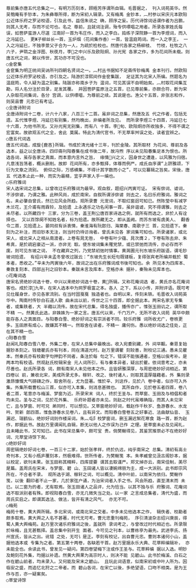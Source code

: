 <!-- { "loadSidebar": true } -->
    尊前集亦唐五代总集之一，有明万历刻本，顾梧芳序谓所自辑。毛晋据之， 刊入词苑英华。然吴匏庵有手钞本，为朱彝尊所得，断为宋初人辑录。又有梅禹 金钞本，︹村参以宋庆元本欧阳公近体乐府之罗泌校语，引及此书，益信朱说之 确，顾序之妄。历代诗馀词话谓作者为吕鹏，则其人无考，存而不论可也。名之 尊前，且就词注调，殆专供嘌唱之用者。所录各家姓氏每误，如菩萨蛮游人尽道 江南好一首为韦庄作，而入之李白。捣练子深院静一首为李煜词，而入之冯延巳。 更Ж子柳丝长一首，玉炉烟（花间集作香）一首，皆温庭筠词。而一入之李王， 一入之冯延巳，不独李景父子合为一人，为疏於检校也。然唐代各家之杨柳枝、 竹枝，杜牧之八六子，尹鹗之金浮图、秋夜月，李之中兴乐及欧阳炯、孙光宪 各家之作，多为花间所未载。则唐五代之词，赖以传世，其功亦不可没也。    
    ○金奁集  
    金奁集为明正统间吴讷所刊四朝名贤词之一。︹村丛书据知不足斋传钞梅禹 金本刊行。然欧阳公近体乐府罗泌校语，亦引及之。陆游於淳熙间作金奁集跋， 足证其为北宋人所编。然题名为温庭筠，令人疑为温之别集。陆跋亦称南乡子为 温词，可见其误不自明始矣。︹村取花间集互勘，将人名分注於目录，足发其覆。 并因菩萨蛮原注之五首，已见尊前集，亦颇合符，断为宋人杂取花间集词，各分 宫调，以供嘌唱，为尊前之续。其说是也。渔父十五首，非张志和作，则吴县曹 元忠已有考证。
    ○全唐诗附词
    全唐诗附词十二卷，计六十八家，八百三十二首。虽非词之总集，然唐及五 代之作者，包括无遗。五代惟李煜、冯延巳有别集，然均晚出，非编者所及见。 而所录李煜三十四首，冯延巳七十六首，为他书所无。又孙光宪无别集，而有八 十首。李旬、欧阳炯亦所收独多，不得不谓之宏富矣。故欲观五代之全，舍此 莫属。特此为清代官书，不无草率舛误之处，读者宜辨之。  
    ○唐五代词选
    唐五代词选，成旋{鹿吝}所辑。书成於清光绪十三年，刊於金陵。其所取材 为花间、尊前及各选本，益之以全唐诗。四印斋刊阳春集在成书後二年，故冯煦 序以未见阳春集足本为恨也。所选各词，虽存各家之真面，而本意内言外之旨， 缘情兴之义，因身世之遭逢，以风雅为归宿。凡意浅旨荡者，概从删削。故即 花间所有，亦多甄择，体尊而例严。成氏自序谓“上跻雅颂，下衍为文章之流别。 俯仰之际，万感横集，不得计其字数而小之”，可以见纂辑之旨矣。宋後，唐五 代选本止此一种，而实为最精，宜乎声家人手一编也。
    ○乐府雅词
    宋人选宋词之总集，以曾改过乐府雅词为最早。观自叙，题绍兴丙寅可证。 宋有俳词、谑词，不涉俳谑，乃谓之雅。此种风尚，成於南宋。自叙所谓涉俳谑 则去之，名曰乐府雅词。雅词之名，未必肇自曾氏，然已见风会所趋。观所录曹 元宠词，不取红窗迥可知已。然陈莹中有减字木兰花，王介甫有雨霖铃，及拾遗 上永遇乐之功名闲事一首，虽非谐谑，究不得谓雅，则去之未尽者。以所藏四十 三家，分为三卷，盖王荆公唐百家诗选之例，就所有而选之，非於人有诠择也。 又以百馀阕不知姓名者，标为拾遗。故所藏无之，即从盖阙。而苏东坡有虞美人、 翻香令二首，见拾遗上。晏同叔有诉衷情，秦淮海有阮郎归、海棠春、南歌子三 首，见拾遗下。秦刻为之补注，而旧钞本无注，则当时仍待访询者。曾氏未见各 家词集可知也。所录诸家，或北宋人，或北宋人之相从南渡者。上卷有晁无咎， 中卷有叶少蕴、晁次膺２，下卷有陈去非、朱希真，是於疏宕豪迈一派，亦非无 取。使东坡词集未罹党禁，或已禁弛而流传，亦必存而不废。则可见东坡之词， 不在藏弃之列，乃党禁初弛时情事。黄荛圃元刊东坡乐府跋语，谓毛钞坡词拾遗， 有绍兴辛未孟冬曾改过跋云：“东坡先生长短句既镂板，复得张宾老所编并载於 蜀本者，悉收之。”辛未为丙寅後六年，故词之出在乐府雅词成书後可知也。余 所见本为四库本、秦敦复刻本、四部丛刊之旧钞本。秦跋未言及库本，空格亦未 据补，秦殆未见库本也。
    ○花庵词选
    唐宋名贤绝妙词选十卷，中兴以来绝妙词选十卷，黄所辑。又称花庵词选 者，黄氏亦名花庵词客也。成於淳九年，在宋人选本中为网罗极富之本。各人 之下，系以小传，并附评语。既可考见仕履身世，亦见各家流别。在当时固戛戛 独造者也。自明以来，传刻未轶。毛晋收入词苑英华中。陶南村传钞白石道人歌 曲未出以前，传世之三十四首，即全据此本。两宋名家无专集者，或集轶者，大 半藉以流传。故在宋代总集，得名独盛，播传亦广。惟张玉田讥之，谓所取不精 一。然黄氏此选，非姝姝为一家之言。唐五代以来，千门万户，无所不收入词苑 英华中颇能存各人之真面目。与阳春白雪、绝妙好词之有宗派者不同。较乐府雅 词所收尤广，卷帙更多。玉田原有成心，故嫌其不精一。然取舍在读者，不精一 庸何伤。愚以绝妙词选之佳处，正在其不精一也。  
    ○阳春白雪
    赵闻礼阳春白雪八卷，外集二卷，在宋人总集中最晚出。收入宛委别藏，外 间罕觏。秦恩复始据钞本刻之。钱塘瞿氏亦有刊本，同在清道光时。赵万里谓瞿 刻较善，附校记三通。愚未见瞿本。然秦氏亦有校勘字句押韵不同者，条注於每 句之下。错误不能强通者，空格以俟考补。是两本均有校语。然观赵氏校辑宋金 元人词所引，有与秦本异者，疑出於瞿。依词意考之，亦未尽善也。赵氏所录各 词，颇有南宋人未见他本之作。且皆妍雅深厚，与周密绝妙好词相近。第四卷以 前，兼收北宋，美成所录尤多。稼轩、改之、後村诸人，则取其温厚蕴藉者。外 集则录激昂慷慨大气磅礴之作，取舍所在，尤为显著。惟於辛、刘这作，见於八 卷中者，似亦可入外集。外集所载曹松山三首，似亦可入本集，则消息甚微也。 其所自作，见於卷五者四首，卷八者二首，笔意亦与梅溪、梦窗为近。所录宋末 词人，终於王圣与。而草窗、玉田及与相倡和者均未见。圣与之词，见於花外集、 乐府补题者亦未见。则赵之时代虽难确指，而其人未见宋亡，且与梦窗、时可兄 弟同时，可以想见。又草窗绝妙好词，载赵作千秋岁、鱼游春水、水龙吟、贺新 郎四首。惟鱼游春水见卷八，且有异文。而阳春白雪卷五之好事近、法曲献仙音、 玉漏迟、瑞鹤仙，绝妙好词则作楼采词。朱︹屯阝校梦窗词，删玉漏迟絮花寒食 路一首，断为赵作，即据此书。故赵万里谓闻礼自辑，断无以他人之作误为己作 之理。是草窗未必及见闻礼，且未睹此书，又可知已。此书在宋总集中，颇可宝 贵。倘樊榭得见，其鉴赏推崇必不在绝妙好词、元草堂诗馀下矣。    
    ○绝妙好词
    周密辑绝妙好词七卷，一百三十二家，始於张孝祥，终於仇远，纯乎南宋之 总集。清初有高士奇刊本，又有小瓶庐覆刻本，然极难得。世所传者，为樊榭笺 本。朱孝臧曾见汲古阁钞本，据以校定，欲刊未果。张玉田称其精粹，四库提要 谓其去取谨严。郑文焯亦云，南宋佳制，美尽是篇。盖周氏在宋末，与梦窗、碧 山、玉田诸人皆以凄婉绵丽为主，成一大派别。此书即宗风所在，不合者不录。 观所选于湖、稼轩之词，可以概见。清中叶前，以南宋为依归。樊榭作笺，以後 翻印者不止一家，几於家弦户诵，为治宋词者入手之书。风会所趋，直至清末而 未已。以二窗为的者，尤有取焉。张玉田诸人之品评，允为恰当。以其不独与乐 府雅词、花庵词选不取派别者有殊。即视阳春白雪，亦无几微失当之处。以一家 之言成总集者，清代为盛，而周氏实启之。即谓其选法、做法，皆开有清之风气， 亦无不可。    
    ○梅苑    
    梅苑十卷，黄大舆所辑。多北宋词，或南北宋之交者。中多未见他选本之作， 辑佚者、校勘者颇多取焉。黄大舆之人名不甚著，时代无可考。曹元忠重刊梅苑， 序引清波杂志绍兴庚辰，得蜀人黄大舆梅苑。赵万里次诸乐府雅词之後，盖就所 录词考之，与曾改过时代相近也。所录限於咏梅，且无甚甄择。盖总集中别开生 面者。今可见之刊本，以曹栋亭为最先。武进李氏、扬州宣氏，皆从之出。讹错 之处，无可讠是正。李刻有校记，出自曹元忠。曹则本诸何小山，盖据他选本或 专集为之者。第五第十两卷，各缺若干首。赵万里据永乐大典、花草粹编辑补， 亦未能全也。余读此书，曾发见一疑问。第四卷望梅下注或作王圣与。花草粹编 据以入选。明钞及鲍刻花外集，均据以补遗。然黄大舆果为高宗时人，则决不能 见碧山。此书於梅溪、白石之作在碧山前者，均未录入。又何能及宋末之碧山。 且玩此词语意，似南宋初或中叶人所为。因临安之盛，而追忆北狩之二帝者。而 碧山各词，在宋亡以後，多绝望语，口吻不相类。是为王作与否，亦一疑案矣。
    ○草堂诗馀
